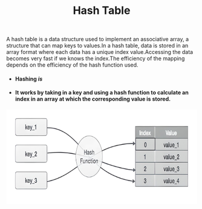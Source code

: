 <h1 align="center"> Hash Table</h1>
<br>

<p> A hash table is a data structure used to implement an associative array, a structure that can map keys to values.In a hash table, data is stored in an array format where each data has a unique index value.Accessing the data becomes very fast if we knows the index.The efficiency of the mapping depends on the efficiency of the hash function used.<p>
  
- #### Hashing <i>is </i> 
- #### It works by taking in a key and using a hash function to calculate an index in an array at which the corresponding value is stored.

<p align="center">
<img src="/hash-table/hash-table.png" alt="Undirected graph" style="height: 250px; width:600px;"/>
</p>

